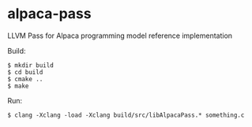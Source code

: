 # alpaca-pass

LLVM Pass for Alpaca programming model reference implementation

Build:

	$ mkdir build
	$ cd build
	$ cmake ..
	$ make

Run:

	$ clang -Xclang -load -Xclang build/src/libAlpacaPass.* something.c
